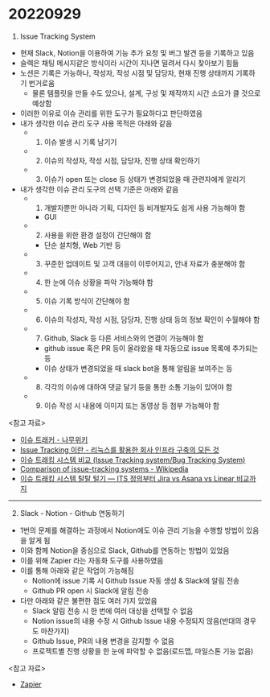 # 20220929

1. Issue Tracking System

- 현재 Slack, Notion을 이용하여 기능 추가 요청 및 버그 발견 등을 기록하고 있음
- 슬렉은 채팅 메시지같은 방식이라 시간이 지나면 밀려서 다시 찾아보기 힘듦
- 노션은 기록은 가능하나, 작성자, 작성 시점 및 담당자, 현재 진행 상태까지 기록하기 번거로움
  - 물론 템플릿을 만들 수도 있으나, 설계, 구성 및 제작까지 시간 소요가 클 것으로 예상함
- 이러한 이유로 이슈 관리를 위한 도구가 필요하다고 판단하였음
- 내가 생각한 이슈 관리 도구 사용 목적은 아래와 같음
  - 1. 이슈 발생 시 기록 남기기
  - 2. 이슈의 작성자, 작성 시점, 담당자, 진행 상태 확인하기
  - 3. 이슈가 open 또는 close 등 상태가 변경되었을 때 관련자에게 알리기
- 내가 생각한 이슈 관리 도구의 선택 기준은 아래와 같음
  - 1. 개발자뿐만 아니라 기획, 디자인 등 비개발자도 쉽게 사용 가능해야 함
    - GUI
  - 2. 사용을 위한 환경 설정이 간단해야 함
    - 단순 설치형, Web 기반 등
  - 3. 꾸준한 업데이트 및 고객 대응이 이루어지고, 안내 자료가 충분해야 함
  - 4. 한 눈에 이슈 상황을 파악 가능해야 함
  - 5. 이슈 기록 방식이 간단해야 함
  - 6. 이슈의 작성자, 작성 시점, 담당자, 진행 상태 등의 정보 확인이 수월해야 함
  - 7. Github, Slack 등 다른 서비스와의 연결이 가능해야 함
    - github issue 혹은 PR 등이 올라왔을 때 자동으로 issue 목록에 추가되는 등
    - 이슈 상태가 변경되었을 때 slack bot을 통해 알림을 보여주는 등
  - 8. 각각의 이슈에 대하여 댓글 달기 등을 통한 소통 기능이 있어야 함
  - 9. 이슈 작성 시 내용에 이미지 또는 동영상 등 첨부 가능해야 함

<참고 자료>

- [이슈 트래커 - 나무위키](https://namu.wiki/w/%EC%9D%B4%EC%8A%88%20%ED%8A%B8%EB%9E%98%EC%BB%A4)
- [Issue Tracking 이란 - 리눅스를 활용한 회사 인프라 구축의 모든 것](https://www.lesstif.com/1stb/issue-tracking-18219528.html)
- [이슈 트래킹 시스템 비교 (Issue Tracking system/Bug Tracking System)](https://blog.gaerae.com/2014/05/issue-tracking-system-bug-tracking-system.html)
- [Comparison of issue-tracking systems - Wikipedia](https://en.wikipedia.org/wiki/Comparison_of_issue-tracking_systems)
- [이슈 트래킹 시스템 탈탈 털기 — ITS 정의부터 Jira vs Asana vs Linear 비교까지](https://medium.com/saas-design-archive/%EC%9D%B4%EC%8A%88-%ED%8A%B8%EB%9E%98%ED%82%B9-%EC%8B%9C%EC%8A%A4%ED%85%9C-%ED%83%88%ED%83%88-%ED%84%B8%EA%B8%B0-its-%EC%A0%95%EC%9D%98%EB%B6%80%ED%84%B0-jira-vs-asana-vs-linear-%EB%B9%84%EA%B5%90%EA%B9%8C%EC%A7%80-4407eaee9199)

---

2. Slack - Notion - Github 연동하기

- 1번의 문제를 해결하는 과정에서 Notion에도 이슈 관리 기능을 수행할 방법이 있음을 알게 됨
- 이와 함께 Notion을 중심으로 Slack, Github를 연동하는 방법이 있었음
- 이를 위해 Zapier 라는 자동화 도구를 사용하였음
- 이를 통해 아래와 같은 작업이 가능해짐
  - Notion에 issue 기록 시 Github Issue 자동 생성 & Slack에 알림 전송
  - Github PR open 시 Slack에 알림 전송
- 다만 아래와 같은 불편한 점도 여러 가지 있었음
  - Slack 알림 전송 시 한 번에 여러 대상을 선택할 수 없음
  - Notion issue의 내용 수정 시 Github Issue 내용 수정되지 않음(반대의 경우도 마찬가지)
  - Github Issue, PR의 내용 변경을 감지할 수 없음
  - 프로젝트별 진행 상황을 한 눈에 파악할 수 없음(로드맵, 마일스톤 기능 없음)

<참고 자료>

- [Zapier](https://zapier.com/)
